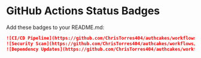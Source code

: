 # GitHub Actions Status Badges

Add these badges to your README.md:

```markdown
![CI/CD Pipeline](https://github.com/ChrisTorres404/authcakes/workflows/CI%2FCD%20Pipeline/badge.svg)
![Security Scan](https://github.com/ChrisTorres404/authcakes/workflows/Security%20Scan/badge.svg)
![Dependency Updates](https://github.com/ChrisTorres404/authcakes/workflows/Dependency%20Update%20Check/badge.svg)
```